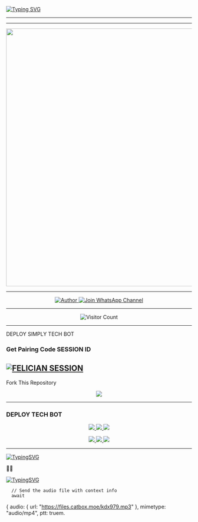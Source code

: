 <a href="https://git.io/typing-svg">
  <img src="https://readme-typing-svg.demolab.com?font=Anton&size=80&pause=1000&color=E779F7FF&center=true&vCenter=true&width=1000&height=200&lines=TECH;VERSION+2025;BY+DEV+SKIDDBMX" alt="Typing SVG" />
</a>

---
---

<p align="center">
  <img src="https://files.catbox.moe/bt9xxe.jpg" width="700"/>
</p>

---

<p align="center">
  <a href="https://github.com/fel255">
    <img title="Author" src="https://img.shields.io/badge/Author-DEV%20skiddy-ff004d?style=for-the-badge&logo=github&logoColor=white" />
 </a>
  <a href="">
    <img title="Join WhatsApp Channel" src="https://img.shields.io/badge/Join-WhatsApp%20Channel-25D366?style=for-the-badge&logo=whatsapp&logoColor=white" />
  </a>
</p>

---

<p align="center">
  <img src="https://profile-counter.glitch.me/fel255/count.svg" alt="Visitor Count" />
</p>

---
DEPLOY SIMPLY TECH BOT

### Get Pairing Code SESSION ID


[![FELICIAN SESSION](https://img.shields.io/badge/FELICIAN%20-XMD%20SESSION-25D366?style=for-the-badge&logo=whatsapp&logoColor=white)](https://skiddbmx-pair-site.onrender.com)
---

 Fork This Repository

 <p align="center">
  <a href="https://github.com/fel255/IT-TECH">
    <img src="https://img.shields.io/badge/Fork%20This-Repository-8A2BE2?style=for-the-badge&logo=github&logoColor=white" />
  </a>
</p>

---

### DEPLOY TECH BOT

<p align="center">
  <a href="https://replit.com/fel255">
    <img src="https://img.shields.io/badge/Deploy%20To%20Replit-FFA500?style=for-the-badge&logo=replit&logoColor=white" />
  </a>
  <a href="https://railway.app/new/template?template=https://github.com/fel255/IT-TECH">
    <img src="https://img.shields.io/badge/Deploy%20To%20Railway-8B5CF6?style=for-the-badge&logo=railway&logoColor=white" />
  </a>
  <a href="https://render.com/">
    <img src="https://img.shields.io/badge/Deploy%20To%20Render-06B6D4?style=for-the-badge&logo=render&logoColor=white" />
  </a>
</p>

<p align="center">
  <a href="https://dashboard.heroku.com/new?template=https://github.com/fel255/IT-TECH/tree/main">
    <img src="https://img.shields.io/badge/Deploy-Heroku-FF004D?style=for-the-badge&logo=heroku&logoColor=white" />
  </a>
  <a href="https://host.talkdrove.com/share-bot/82">
    <img src="https://img.shields.io/badge/Deploy-TaikDrove-6971FF?style=for-the-badge&logo=google-cloud&logoColor=white" />
  </a>
  <a href="https://app.koyeb.com/services/deploy?type=git&repository=https://github.com/fel255/IT-TECH&ports=3000">
    <img src="https://img.shields.io/badge/Deploy-Koyeb-FF009D?style=for-the-badge&logo=koyeb&logoColor=white" />
  </a>
</p>

---

[![TypingSVG](https://readme-typing-svg.herokuapp.com?font=Rockstar-ExtraBold&size=50&pause=1000&color=E779F7FF&center=true&vCenter=true&width=900&height=130&lines=『+🚨FELICIAN-+𝙿𝚘𝚠𝚎𝚛𝚎𝚍+𝚋𝚢+skiddy🚨+』)](https://git.io/typing-svg)

🤖🤖

[![TypingSVG](https://readme-typing-svg.herokuapp.com?font=Rockstar-ExtraBold&size=50&pause=1000&color=9CE6F7FF&center=true&vCenter=true&width=900&height=130&lines=『+🚫owner+number-+255619712382📛+』)](https://git.io/typing-svg)

      // Send the audio file with context info
      await 
{
          audio: { url: "https://files.catbox.moe/kdx979.mp3" },
          mimetype: "audio/mp4",
          ptt: truem.
